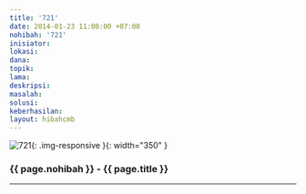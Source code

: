 ```yaml
---
title: '721'
date: 2014-01-23 11:08:00 +07:00
nohibah: '721'
inisiator: 
lokasi: 
dana: 
topik: 
lama: 
deskripsi: 
masalah: 
solusi: 
keberhasilan: 
layout: hibahcmb
---
```


![721](/static/img/hibahcmb/721.png){: .img-responsive }{: width="350" }

### {{ page.nohibah }} - {{ page.title }}

---
